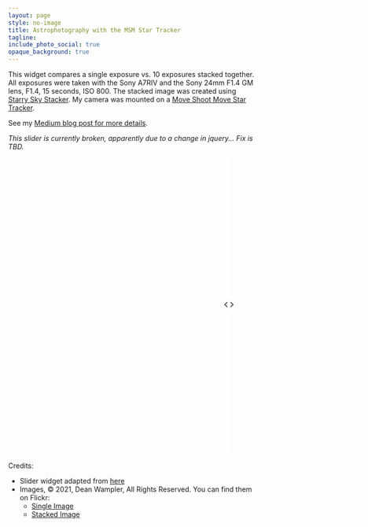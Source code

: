 ```yaml
---
layout: page
style: no-image
title: Astrophotography with the MSM Star Tracker
tagline:
include_photo_social: true
opaque_background: true
---
```


<!-- It appears that something "broke" between these versions for the slider used on this page.
<script src="{{ ASSET_PATH }}/resources/jquery/jquery-3.7.0.min.js"></script>
<script src='https://cdnjs.cloudflare.com/ajax/libs/jquery/3.5.1/jquery.min.js'></script>
-->

<style>
*, *:before, *:after {
  box-sizing: inherit;
}
.msm1-slider-container {
  position: relative;
  width: 900px;
  height: 600px;
  border: 2px solid white;
  opacity: 1.0;
}
.msm1-slider-container .img {
  position: absolute;
  top: 0;
  left: 0;
  width: 100%;
  height: 100%;
  background-size: 900px 100%;
}
.msm1-slider-container .background-img {
  background-image: url("https://deanwampler.github.io/assets/images/MilkyWayStacked.jpg");
}
.msm1-slider-container .foreground-img {
  background-image: url("https://deanwampler.github.io/assets/images/MilkyWayOneImage.jpg");
  width: 50%;
}
.msm1-slider-container .slider {
  position: absolute;
  -webkit-appearance: none;
  appearance: none;
  width: 100%;
  height: 100%;
  background: rgba(242, 242, 242, 0.0);
  outline: none;
  margin: 0;
  transition: all 0.2s;
  display: flex;
  justify-content: center;
  align-items: center;
}
.msm1-slider-container .slider:hover {
  background: rgba(242, 242, 242, 0.0);
}
.msm1-slider-container .slider::-webkit-slider-thumb {
  -webkit-appearance: none;
  appearance: none;
  width: 6px;
  height: 600px;
  background: white;
  cursor: pointer;
}
.msm1-slider-container .slider::-moz-range-thumb {
  width: 6px;
  height: 600px;
  background: white;
  cursor: pointer;
}
.msm1-slider-container .slider-button {
  pointer-events: none;
  position: absolute;
  width: 30px;
  height: 30px;
  border-radius: 50%;
  background-color: white;
  left: calc(50% - 18px);
  top: calc(50% - 18px);
  display: flex;
  justify-content: center;
  align-items: center;
}
.msm1-slider-container .slider-button:after {
  content: "";
  padding: 3px;
  display: inline-block;
  border: solid #5D5D5D;
  border-width: 0 2px 2px 0;
  transform: rotate(-45deg);
}
.msm1-slider-container .slider-button:before {
  content: "";
  padding: 3px;
  display: inline-block;
  border: solid #5D5D5D;
  border-width: 0 2px 2px 0;
  transform: rotate(135deg);
}
</style>

This widget compares a single exposure vs. 10 exposures stacked together. All exposures were taken with the Sony A7RIV and the Sony 24mm F1.4 GM lens, F1.4, 15 seconds, ISO 800. The stacked image was created using [Starry Sky Stacker](https://sites.google.com/site/starryskystacker/home). My camera was mounted on a [Move Shoot Move Star Tracker](https://www.moveshootmove.com/collections/sifo-rotator/products/sifo-rotator-for-star-tracking-time-lapse-panorama-photography).

See my [Medium blog post for more details](https://medium.com/the-backpacking-photographer/move-shoot-move-for-astrophotography-f740bb4a49dc).

<em>This slider is currently broken, apparently due to a change in jquery... Fix is TBD.</em>

<div class='msm1-slider-container opaque'>
  <div class='img background-img'></div>
  <div class='img foreground-img'></div>
  <input type="range" min="1" max="100" value="50" class="slider" name='slider' id="slider">
  <div class='slider-button'></div>

  <script id="rendered-js" >
    $("#slider").on("input change", (e)=>{
      const sliderPos = e.target.value;
      // Update the width of the foreground image
      $('.foreground-img').css('width', `${sliderPos}%`)
      // Update the position of the slider button
      $('.slider-button').css('left', `calc(${sliderPos}% - 18px)`)
    });
  </script>
</div>

Credits:

* Slider widget adapted from [here](https://levelup.gitconnected.com/how-to-create-a-before-after-image-slider-with-css-and-js-a609d9ba77bf)
* Images, &copy; 2021, Dean Wampler, All Rights Reserved. You can find them on Flickr:
    - [Single Image](https://www.flickr.com/photos/deanwampler/51350918396/in/album-72157719618117355/)
    - [Stacked Image](https://www.flickr.com/photos/deanwampler/51351936525/in/album-72157719618117355/)
    

  
